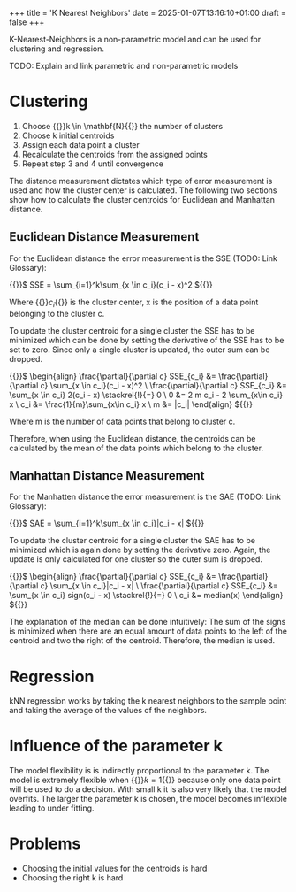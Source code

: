 +++
title = 'K Nearest Neighbors'
date = 2025-01-07T13:16:10+01:00
draft = false
+++

K-Nearest-Neighbors is a non-parametric model and can be used for clustering and regression.

TODO: Explain and link parametric and non-parametric models

# Clustering

1. Choose {{<tex >}}k \in \mathbf{N}{{</tex >}} the number of clusters
2. Choose k initial centroids
3. Assign each data point a cluster
4. Recalculate the centroids from the assigned points
5. Repeat step 3 and 4 until convergence

The distance measurement dictates which type of error measurement is used and how the cluster center is calculated. The following two sections show how to calculate the cluster centroids for Euclidean and Manhattan distance.

<!---more--->

## Euclidean Distance Measurement

For the Euclidean distance the error measurement is the SSE (TODO: Link Glossary):

{{<tex >}}$
    SSE = \sum_{i=1}^k\sum_{x \in c_i}(c_i - x)^2
${{</tex >}}

Where {{<tex >}}$c_i${{</tex >}} is the cluster center, x is the position of a data point belonging to the cluster c.

To update the cluster centroid for a single cluster the SSE has to be minimized which can be done by setting the derivative of the SSE has to be set to zero. Since only a single cluster is updated, the outer sum can be dropped.

{{<tex >}}$
\begin{align}
    \frac{\partial}{\partial c} SSE_{c_i} &= \frac{\partial}{\partial c} \sum_{x \in c_i}(c_i - x)^2 \\
    \frac{\partial}{\partial c} SSE_{c_i} &= \sum_{x \in c_i} 2(c_i - x) \stackrel{!}{=} 0 \\
    0 &= 2 m c_i - 2 \sum_{x\in c_i} x \\
    c_i &= \frac{1}{m}\sum_{x\in c_i} x \\
    m &= |c_i|
\end{align}
${{</tex >}}

Where m is the number of data points that belong to cluster c.

Therefore, when using the Euclidean distance, the centroids can be calculated by the mean of the data points which belong to the cluster.

## Manhattan Distance Measurement

For the Manhatten distance the error measurement is the SAE (TODO: Link Glossary):

{{<tex >}}$
    SAE = \sum_{i=1}^k\sum_{x \in c_i}|c_i - x|
${{</tex >}}

To update the cluster centroid for a single cluster the SAE has to be minimized which is again done by setting the derivative zero. Again, the update is only calculated for one cluster so the outer sum is dropped.

{{<tex >}}$
\begin{align}
    \frac{\partial}{\partial c} SSE_{c_i} &= \frac{\partial}{\partial c} \sum_{x \in c_i}|c_i - x| \\
    \frac{\partial}{\partial c} SSE_{c_i} &= \sum_{x \in c_i} sign(c_i - x) \stackrel{!}{=} 0 \\
    c_i &= median(x)
\end{align}
${{</tex >}}

The explanation of the median can be done intuitively: The sum of the signs is minimized when there are an equal amount of data points to the left of the centroid and two the right of the centroid. Therefore, the median is used.

# Regression

kNN regression works by taking the k nearest neighbors to the sample point and taking the average of the values of the neighbors.

# Influence of the parameter k

The model flexibility is is indirectly proportional to the parameter k. The model is extremely flexible when {{<tex >}}$k=1${{</tex >}} because only one data point will be used to do a decision. With small k it is also very likely that the model overfits. The larger the parameter k is chosen, the model becomes inflexible leading to under fitting.

# Problems

- Choosing the initial values for the centroids is hard
- Choosing the right k is hard
